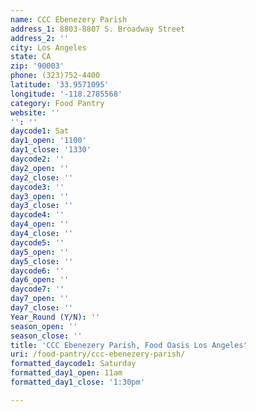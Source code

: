```yaml
---
name: CCC Ebenezery Parish
address_1: 8803-8807 S. Broadway Street
address_2: ''
city: Los Angeles
state: CA
zip: '90003'
phone: (323)752-4400
latitude: '33.9571095'
longitude: '-118.2785568'
category: Food Pantry
website: ''
'': ''
daycode1: Sat
day1_open: '1100'
day1_close: '1330'
daycode2: ''
day2_open: ''
day2_close: ''
daycode3: ''
day3_open: ''
day3_close: ''
daycode4: ''
day4_open: ''
day4_close: ''
daycode5: ''
day5_open: ''
day5_close: ''
daycode6: ''
day6_open: ''
daycode7: ''
day7_open: ''
day7_close: ''
Year_Round (Y/N): ''
season_open: ''
season_close: ''
title: 'CCC Ebenezery Parish, Food Oasis Los Angeles'
uri: /food-pantry/ccc-ebenezery-parish/
formatted_daycode1: Saturday
formatted_day1_open: 11am
formatted_day1_close: '1:30pm'

---
```

